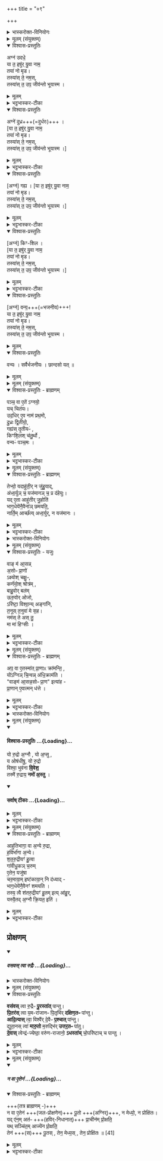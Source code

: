 +++
title = "०९"

+++

<details><summary>भास्करोक्त-विनियोगः</summary>

1पञ्चस्वपि चितिषु सञ्चिताहुतिमन्त्राः - अग्न उदध इत्याद्याः ॥ 
</details>
<details><summary>मूलम् (संयुक्तम्)</summary>

अग्न॑ उदधे॒ या त॒ इषु॑र्यु॒वा नाम॒ तया॑ नो मृड॒ तस्या॑स्ते॒ नम॒स्तस्या॑स्त॒ उप॒ जीव॑न्तो भूया॒स्माग्ने॑ दुध्र गह्य किꣳशिल वन्य॒ या त॒ इषु॑र्यु॒वा नाम॒ तया॑ नो मृड॒ तस्या॑स्ते॒ नम॒स्तस्या॑स्त॒ उप॒ जीव॑न्तो भूयास्म॒
</details>
<details open><summary>विश्वास-प्रस्तुतिः</summary>

अग्न॑ उदधे॒  
या त॒ इषु॑र् यु॒वा नाम॒  
तया॑ नो मृड।  
तस्या॑स् ते॒ नम॒स्,  
तस्या॑स् त॒ उप॒ जीव॑न्तो भूयास्म ।  
</details>
<details><summary>मूलम्</summary>

अग्न॑ उदधे॒ या त॒ इषु॑र्यु॒वा नाम॒ तया॑ नो मृड॒ , तस्या॑स्ते॒ नम॒स् , तस्या॑स् त॒ उप॒ जीव॑न्तो भूयास्म ।  
अग्ने॑ दुध्र ।  गह्य । किꣳशिल ।  
व॒न्य॒ या त॒ इषु॑र्यु॒वा नाम॒ तया॑ नो मृड॒ , तस्या॑स् ते॒ नम॒स् , तस्या॑स् त॒ उप॒ जीव॑न्तो भूयास्म ।  
</details>
<details><summary>भट्टभास्कर-टीका</summary>

हे अग्ने उदधे समुद्रवदपरिच्छेद्या या ते तव संबन्धिनी इषुः इच्छा युवा नाम हविषा देवैर्मिश्रियतीति प्रसिद्धा तयाऽस्मान् मृडय सुखय । तस्यास्सम्बन्धिने महानुभावाय तुभ्यं नमः । तस्यास्सम्वन्धिनं त्वामुपजविन्तो वयं भूयास्म भूतिमन्तस्स्यामेति । कर्मणि व्यत्ययेन षष्ठी । 
</details>
<details open><summary>विश्वास-प्रस्तुतिः</summary>

अग्ने॑ दुध्र+++(=दुर्धरः)+++ ।  
[या त॒ इषु॑र् यु॒वा नाम॒  
तया॑ नो मृड।  
तस्या॑स् ते॒ नम॒स्,  
तस्या॑स् त॒ उप॒ जीव॑न्तो भूयास्म ।]
</details>
<details><summary>मूलम्</summary>

अग्ने॑ दुध्र ।  
</details>
<details><summary>भट्टभास्कर-टीका</summary>

एवं दुघ्रादिष्वपि योज्यम् ।  
तत्र सर्वेष्वपि 'अग्ने' इत्य्-आदाव् अनुषङ्गः,  
'या त इषुः' इत्य्-आदेर् अन्ते ।  
'नामन्त्रिते समानाधिकरणे' इति सामान्यवचनस्य  
'अग्ने' इत्यामन्त्रितस्य विद्यमानत्व-निषेधात्  
दुध्रादीनि विशेषवचनानि विन्यस्यन्ते । 

**दुध्रो** दुर्धरः ।  
खलि गुणाभावः, पृपोदरादिः । 
</details>
<details open><summary>विश्वास-प्रस्तुतिः</summary>

[अग्न॑] गह्य ।
[या त॒ इषु॑र् यु॒वा नाम॒  
तया॑ नो मृड।  
तस्या॑स् ते॒ नम॒स्,  
तस्या॑स् त॒ उप॒ जीव॑न्तो भूयास्म ।]
</details>
<details><summary>मूलम्</summary>

[अग्न॑] गह्य । 
</details>
<details><summary>भट्टभास्कर-टीका</summary>

गह्यः सर्वैर्गृहीतव्यः ।  
गाहतेर्यक्प्रत्ययः छान्दसः, ह्रस्वत्वं च । 
</details>
<details open><summary>विश्वास-प्रस्तुतिः</summary>

[अग्न॑] किꣳ-शिल ।  
[या त॒ इषु॑र् यु॒वा नाम॒  
तया॑ नो मृड।  
तस्या॑स् ते॒ नम॒स्,  
तस्या॑स् त॒ उप॒ जीव॑न्तो भूयास्म ।]
</details>
<details><summary>मूलम्</summary>

किꣳशिल ।  
</details>
<details><summary>भट्टभास्कर-टीका</summary>

**किंशीलः** दुर्निरूपशीलः । ष्टषोदरादिः । 
</details>
<details open><summary>विश्वास-प्रस्तुतिः</summary>

[अग्न॑] वन्य॒+++(=भजनीय)+++!  
या त॒ इषु॑र् यु॒वा नाम॒  
तया॑ नो मृड।  
तस्या॑स् ते॒ नम॒स्,  
तस्या॑स् त॒ उप॒ जीव॑न्तो भूयास्म ।

</details>
<details><summary>मूलम्</summary>

व॒न्य॒ या त॒ इषु॑र्यु॒वा नाम॒ तया॑ नो मृड॒ , तस्या॑स् ते॒ नम॒स् , तस्या॑स् त॒ उप॒ जीव॑न्तो भूयास्म ।
</details>
<details open><summary>विश्वास-प्रस्तुतिः</summary>

वन्यः । सर्वैर्भजनीयः । छान्दसो यत् ॥
</details>
<details><summary>मूलम्</summary>

वन्यः । सर्वैर्भजनीयः । छान्दसो यत् ॥
</details>
<details><summary>मूलम् (संयुक्तम्)</summary>

पञ्च॒ वा ए॒ते॑ऽग्नयो॒ यच्चित॑य उद॒धिरे॒व नाम॑ प्रथ॒मो दु॒ध्रः [37]  
द्वि॒तीयो॒ गह्य॑स्तृ॒तीय॑ᳵ किꣳशि॒लश्च॑तु॒र्थो वन्यᳶ॑ पञ्च॒मस्
</details>
<details open><summary>विश्वास-प्रस्तुतिः - ब्राह्मणम्</summary>

पञ्च॒ वा ए॒ते॑ ऽग्नयो॒  
यच् चित॑यः।  
उद॒धिर् ए॒व नाम॑ प्रथ॒मो,  
दु॒ध्रः द्वि॒तीयो॒,  
गह्य॑स् तृ॒तीयᳶ॑ ,  
किꣳशि॒लश् च॑तु॒र्थो ,  
वन्यᳶ॑ पञ्च॒मः ।  
</details>
<details><summary>मूलम्</summary>

पञ्च॒ वा ए॒ते॑ऽग्नयो॒ यच्चित॑य उद॒धिरे॒व नाम॑ प्रथ॒मो, दु॒ध्रः द्वि॒तीयो॒, गह्य॑स् तृ॒तीयᳶ॑ , किꣳशि॒लश् च॑तु॒र्थो , वन्यᳶ॑ पञ्च॒मः ।  
</details>
<details><summary>भट्टभास्कर-टीका</summary>

2पञ्च वा इत्यादि ॥ अत्रैव ब्राह्मणम् अग्न उदध्यादिनामानः पञ्चाग्नयः ॥
</details>
<details><summary>मूलम् (संयुक्तम्)</summary>

तेभ्यो॒ यदाहु॑ती॒र्न जु॑हु॒याद॑ध्व॒र्युञ्च॒ यज॑मानञ्च॒ प्र द॑हेयु॒र्यदे॒ता आहु॑तीर्जु॒होति॑ भाग॒धेये॑नै॒वैना॑ञ्छमयति॒ नार्ति॒मार्च्छ॑त्यध्व॒र्युर्न यज॑मानो॒
</details>
<details open><summary>विश्वास-प्रस्तुतिः - ब्राह्मणम्</summary>

तेभ्यो॒ यदाहु॑ती॒र् न जु॑हु॒याद्,  
अ॑ध्व॒र्युञ् च॒ यज॑मानञ् च॒ प्र द॑हेयुः।   
यद् ए॒ता आहु॑तीर् जु॒होति॑  
भाग॒धेये॑नै॒वैना॑ञ् छमयति॒,   
नार्ति॒म् आर्च्छ॑त्य् अध्व॒र्युर्, न यज॑मानः ।  
</details>
<details><summary>मूलम्</summary>

तेभ्यो॒ यदाहु॑ती॒र्न जु॑हु॒याद् अ॑ध्व॒र्युञ् च॒ यज॑मानञ् च॒ प्र द॑हेयु॒र् ,  
यदे॒ता आहु॑तीर्जु॒होति॑ भाग॒धेये॑नै॒वैना॑ञ् छमयति॒ ,   नार्ति॒मार्च्छ॑त्यध्व॒र्युर्न यज॑मानः ।  
</details>
<details><summary>भट्टभास्कर-टीका</summary>

3तेभ्य इत्यादि ॥ गतम् । आहुतयः सञ्चिताहुतयः 'अग्न उदधे' इत्याद्याः ॥
</details>
<details><summary>भास्करोक्त-विनियोगः</summary>

4अथ चितेर् आद्रवण-मन्त्रः - वाङ्म आसन्नित्यादि ॥ 
</details>
<details><summary>मूलम् (संयुक्तम्)</summary>

वाङ्म॑ आ॒सन्न॒सोᳶ प्रा॒णो॑ऽक्ष्योश्चक्षु॒ᳵ कर्ण॑यो॒श्श्रोत्र॑म्बाहु॒वोर्बल॑मूरु॒वोरोजोऽरि॑ष्टा॒ विश्वा॒न्यङ्गा॑नि त॒नूः [38]  
त॒नुवा॑ मे स॒ह नम॑स्ते अस्तु॒ मा मा॑ हिꣳसी॒र्...
</details>
<details open><summary>विश्वास-प्रस्तुतिः - यजुः</summary>

वाङ् म॑ आ॒सन्न्  
अ॒सोᳶ प्रा॒णो॑  
ऽक्ष्योश् चक्षु॒ᳶ,  
कर्ण॑यो॒श् श्रोत्र॑म् ,  
बाहु॒वोर् बल॑म्  
ऊरु॒वोर् ओजो,  
ऽरि॑ष्टा॒ विश्वा॒न्य् अङ्गा॑नि,  
त॒नूस् त॒नुवा॑ मे स॒ह।   
नम॑स् ते अस् तु॒  
मा मा॑ हिꣳसीः ।
</details>
<details><summary>मूलम्</summary>

वाङ्म॑ आ॒सन्न॒सोᳶ प्रा॒णो॑ ऽक्ष्योश् चक्षु॒ᳶ, कर्ण॑यो॒श् श्रोत्र॑म् ,  
बाहु॒वोर् बल॑म् ऊरु॒वोरोजो, ऽरि॑ष्टा॒ विश्वा॒न्यङ्गा॑नि, त॒नूस् त॒नुवा॑ मे स॒ह,  
नम॑स्ते अस्तु॒ मा मा॑ हिꣳसीः ।  
</details>
<details><summary>भट्टभास्कर-टीका</summary>

मम आसन् आस्ये वागिन्द्रियमविकलं तिष्ठतु आधाराधेययोरवियोगं प्रार्थयते । एवं सर्वत्र । 'पद्दन्' इत्यादिना आसन्भावः । नसोः नासिकयोः । 'ऊडिदम्' इति विभक्तेरुदात्तत्वम् । अक्ष्योरिति । 'ईचद्विवचने' इतीकारस्योदात्तत्वात् 'उदात्तयणः' इति विभक्तेरुदात्तत्वम् । वाहुवोरूरुवोरिति । 'तन्वादीनां छन्दसि बहुलम्' इत्युवङ् । पूर्ववद्विभक्त्युदात्तत्वम् । ओजो वेगः । कि बहुना - विश्वानि उक्तव्यतिरिक्तान्यपि ममाङ्गानि अरिष्टानि अहिंसितानि अक्षीणशक्तीनि सन्तु । तनूश्च मे तनुवा तन्ववयवैः हस्तपादादिभिः सहैव सर्वदा भवतु । पूर्ववदुवङ् । नमस्ते अस्तु मा मा हिंसीः यथोक्तमेव संपादय ॥
</details>
<details><summary>मूलम् (संयुक्तम्)</summary>

प॒ वा ए॒तस्मा॑त्प्रा॒णाᳵ क्रा॑मन्ति॒ यो॑ऽग्निञ्चि॒न्वन्न॑धि॒क्राम॑ति॒ वाङ्म॑ आ॒सन्न॒सोᳶ प्रा॒ण इत्या॑ह प्रा॒णाने॒वात्मन्ध॑त्ते॒
</details>
<details open><summary>विश्वास-प्रस्तुतिः - ब्राह्मणम्</summary>

अप॒ वा ए॒तस्मा॑त् प्रा॒णाᳵ क्रा॑मन्ति॒ ,  
यो॑ऽग्निञ् चि॒न्वन्न् अ॑धि॒क्राम॑ति ।  
"वाङ्म॑ आ॒सन्न॒सोᳶ प्रा॒ण" इत्या॑ह -  
प्रा॒णान् ए॒वात्मन् ध॑त्ते ।  
</details>
<details><summary>मूलम्</summary>

अप॒ वा ए॒तस्मा॑त्प्रा॒णाᳵ क्रा॑मन्ति॒ , यो॑ऽग्निञ् चि॒न्वन्न् अ॑धि॒क्राम॑ति ।  
"वाङ्म॑ आ॒सन्न॒सोᳶ प्रा॒ण" इत्या॑ह ।  
प्रा॒णाने॒वात्मन्ध॑त्ते ।  
</details>
<details><summary>भट्टभास्कर-टीका</summary>

5अप वा एतस्मादित्यादि ॥ अत्रैव ब्राह्मणम् । अनेन मन्त्रेणाद्रवणात् आत्मति पुनः प्राणान् धत्ते ॥
</details>
<details><summary>भास्करोक्त-विनियोगः</summary>

6गावीधुकं चरुं चरमायामिष्टकायां निदधाति यस्यां शतरुद्रीयं जुहोति - यो रुद्र इत्यनुष्टुभा ॥ 
</details>
<details><summary>मूलम् (संयुक्तम्)</summary>

यो रु॒द्रो अ॒ग्नौ यो अ॒प्सु य ओष॑धीषु॒ यो रु॒द्रो विश्वा॒ भुव॑नावि॒वेश॒ तस्मै॑ रु॒द्राय॒ नमो॑ अ॒स्त्व्...
</details>
<div class="js_include" newlevelforh1="4" title="विश्वास-प्रस्तुतिः" unfilled url="/vedAH_yajuH/taittirIyam/sArasvata-vibhAgaH/saMhitA/Rk/vishvAsa-prastutiH/5/5/09/38_yo_rudro.md">
<details open><summary><h4>विश्वास-प्रस्तुतिः ...{Loading}...</h4></summary>

यो रु॒द्रो अ॒ग्नौ , यो अ॒प्सु ,  
य ओष॑धीषु॒, यो रु॒द्रो  
विश्वा॒ भुव॑ना **वि॒वेश॒**   
तस्मै॑ रु॒द्राय॒ **नमो॑ अ॒स्तु** ।
</details>
</div>
<div class="js_include" newlevelforh1="4" title="सर्वाष् टीकाः" unfilled url="/vedAH_yajuH/taittirIyam/sArasvata-vibhAgaH/saMhitA/Rk/sarvASh_TIkAH/5/5/09/38_yo_rudro.md">
<details open><summary><h4>सर्वाष् टीकाः ...{Loading}...</h4></summary>
<details><summary>मूलम्</summary>

यो रु॒द्रो अ॒ग्नौ , यो अ॒प्सु , य ओष॑धीषु॒ , यो रु॒द्रो विश्वा॒ भुव॑नावि॒वेश॒  तस्मै॑ रु॒द्राय॒ नमो॑ अ॒स्तु ।
</details>
<details><summary>भट्टभास्कर-टीका</summary>

यो देवोग्न्यादिष्ववस्थितः ततश्च विश्वान्यपि भूतजातानि विवेश तस्मै नम इति ॥
</details>
<details><summary>मूलम् (संयुक्तम्)</summary>

आहु॑तिभागा॒ वा अ॒न्ये रु॒द्रा ह॒विर्भा॑गाः [39]  
अ॒न्ये श॑तरु॒द्रीयꣳ॑ हु॒त्वा गा॑वीधु॒कञ्च॒रुमे॒तेन॒ यजु॑षा चर॒माया॒मिष्ट॑काया॒न्नि द॑ध्याद्भाग॒धेये॑नै॒वैनꣳ॑ शमयति॒ तस्य॒ त्वै श॑तरु॒द्रीयꣳ॑ हु॒तमित्या॑हु॒र्यस्यै॒तद॒ग्नौ क्रि॒यत॒ इति॒
</details>
</details>
</div>
<details open><summary>विश्वास-प्रस्तुतिः - ब्राह्मणम्</summary>

आहु॑तिभागा॒ वा अ॒न्ये रु॒द्रा,  
ह॒विर्भा॑गा अ॒न्ये।  
श॒त॒रु॒द्रीयꣳ॑ हु॒त्वा  
गा॑वीधु॒कञ् च॒रुम्  
ए॒तेन॒ यजु॑षा  
चर॒माया॒म् इष्ट॑काया॒न् नि द॑ध्याद् -  
भाग॒धेये॑नै॒वैनꣳ॑ शमयति ।  
तस्य॒ त्वै श॑तरु॒द्रीयꣳ॑ हु॒तम् इत्य् आ॑हु॒र्,  
यस्यै॒तद् अ॒ग्नौ क्रि॒यत॒ इति॑ ।  
</details>
<details><summary>मूलम्</summary>

आहु॑तिभागा॒ वा अ॒न्ये रु॒द्रा, ह॒विर्भा॑गा अ॒न्ये श॑तरु॒द्रीयꣳ॑ हु॒त्वा  
गा॑वीधु॒कञ् च॒रुम् ए॒तेन॒ यजु॑षा चर॒माया॒मिष्ट॑काया॒न् नि द॑ध्याद्, भाग॒धेये॑नै॒वैनꣳ॑ शमयति ।  
तस्य॒ त्वै श॑तरु॒द्रीयꣳ॑ हु॒तमित्या॑हु॒र्, यस्यै॒तद॒ग्नौ क्रि॒यत॒ इति॑ ।  
</details>
<details><summary>भट्टभास्कर-टीका</summary>

7आहुतिभागा इत्यादि ॥ अत्रैव ब्राह्मणम् । आहुतिभागानां शतरुद्रीयहविर्भागाः । शतरुद्रीयानन्तरं गावीधुकं चरुनिधानं अंशाराधनेनांशमेव शमयति । तस्य त्वा इति । तस्यैव शतरुद्रीयं हुतं भवति तस्यैतच्चरुनिधानं क्रियत इत्याहुः यज्ञविदः ॥
</details>

## प्रोक्षणम्

<div class="js_include" includetitle="false" newlevelforh1="5" unfilled url="/vedAH_yajuH/taittirIyam/sArasvata-vibhAgaH/saMhitA/yajuH/sarva-prastutiH/5/5/09/vasavas_tvA_rudraiH.md">
<details open><summary><h5>वसवस् त्वा रुद्रैः ...{Loading}...</h5></summary>
<details><summary>भास्करोक्त-विनियोगः</summary>

8सञ्चितमग्रिं आज्येन प्रोक्षति - वसवस्त्वेत्यादिभिः ॥
</details>
<details><summary>मूलम् (संयुक्तम्)</summary>

वस॑वस्त्वा रु॒द्रैᳶ पु॒रस्ता॑त्पान्तु पि॒तर॑स्त्वा य॒मरा॑जानᳶ पि॒तृभि॑र्दक्षिण॒तᳶ पा॑न्त्वादि॒त्यास्त्वा॒ विश्वै॑र्दे॒वैᳶ प॒श्चात्पा॑न्तु द्युता॒नस्त्वा॑ मारु॒तो म॒रुद्भि॑रुत्तर॒तᳶ पा॑तु [40]  
दे॒वास्त्वेन्द्र॑ज्येष्ठा॒ वरु॑णराजानो॒ऽधस्ता॑च्चो॒परि॑ष्टाच्च पान्तु॒
</details>
<details open><summary>विश्वास-प्रस्तुतिः</summary>

**वस॑वस्** त्वा रु॒द्रैᳶ **पु॒रस्ता॑त्** पान्तु।  
**पि॒तर॑स्** त्वा य॒म-रा॑जानᳶ पि॒तृभि॑र् **दक्षिण॒तᳶ** पा॑न्तु।  
**आदि॒त्यास्** त्वा॒ विश्वै॑र् दे॒वैᳶ **प॒श्चात्** पा॑न्तु।  
द्युता॒नस् त्वा॑ **मारु॒तो** म॒रुद्भि॑र् **उत्तर॒तᳶ** पा॑तु।  
**दे॒वास्** त्वेन्द्र॑-ज्येष्ठा॒ वरु॑ण-राजानो॒ **ऽधस्ता॑च्** चो॒परि॑ष्टाच् च पान्तु ।
</details>
<details><summary>मूलम्</summary>

वस॑वस् त्वा रु॒द्रैᳶ पु॒रस्ता॑त् पान्तु ,  
पि॒तर॑स् त्वा य॒मरा॑जानᳶ पि॒तृभि॑र् दक्षिण॒तᳶ पा॑न्तु + आदि॒त्यास् त्वा॒ विश्वै॑र्दे॒वैᳶ प॒श्चात् पा॑न्तु ,  
द्युता॒नस् त्वा॑ मारु॒तो म॒रुद्भि॑रुत्तर॒तᳶ पा॑तु ,  
दे॒वास् त्वेन्द्र॑ज्येष्ठा॒ वरु॑णराजानो॒ ऽधस्ता॑च् चो॒परि॑ष्टाच् च पान्तु ।
</details>
<details><summary>भट्टभास्कर-टीका</summary>

त्वामेवमेतैस्सह पान्त्विति ॥
</details>
<details><summary>मूलम् (संयुक्तम्)</summary>

न वा ए॒तेन॑ पू॒तो न मेध्यो॒ न प्रोक्षि॑तो॒ यदे॑न॒मत॑ᳶ प्रा॒चीन॑म्प्रो॒क्षति॒ यत्सञ्चि॑त॒माज्ये॑न प्रो॒क्षति॒ तेन॑ पू॒तस्तेन॒ मेध्य॒स्तेन॒ प्रोक्षि॑तः ॥ [41]
</details>
</details>
</div>
<div class="js_include" includetitle="false" newlevelforh1="5" unfilled url="/vedAH_yajuH/taittirIyam/sArasvata-vibhAgaH/saMhitA/brAhmaNam/sarva-prastutiH/5/5/09/na_vA_etena_pUtaH.md">
<details open><summary><h5>न वा ए॒तेन॑ ...{Loading}...</h5></summary>
<details open><summary>विश्वास-प्रस्तुतिः - ब्राह्मणम्</summary>

+++(तत्र ब्राह्मणम् -)+++  
न वा ए॒तेन॑ +++(जल-प्रोक्षणेन)+++ पू॒तो +++(अग्निर्)+++, न मेध्यो॒, न प्रोक्षि॑तः।  
यद् ए॑न॒म् अत॑ᳶ +++(हविर्-निधानात्)+++ प्रा॒चीन॑म् प्रो॒क्षति॒  
यथ् सञ्चि॑त॒म् आज्ये॑न प्रो॒क्षति॒   
तेन॑ +++(स)+++ पू॒तस् , तेन॒ मेध्य॒स् , तेन॒ प्रोक्षि॑तः ॥ [41]
</details>
<details><summary>मूलम्</summary>

न वा ए॒तेन॑ पू॒तो, न मेध्यो॒, न प्रोक्षि॑तो॒ , यदे॑न॒मत॑ᳶ प्रा॒चीन॑म् प्रो॒क्षति॒ यत्सञ्चि॑त॒माज्ये॑न प्रो॒क्षति॒   
तेन॑ पू॒तस् , तेन॒ मेध्य॒स् , तेन॒ प्रोक्षि॑तः ॥ [41]
</details>
<details><summary>भट्टभास्कर-टीका</summary>

9न वा एतेनेत्यादि ॥ अत्रैव ब्राह्मणं - नायम् अग्निरेतेन प्रोक्षणेन पूतो नैव पूतः नैव मेध्यः मेधार्हः ।  
किं बहुना प्रोक्षित एव न भवति ।  
द्वितीय-स्तुत्य्-अर्थं प्रथमस्य निन्दा । 

केनेत्याह - अतः अस्माच् चरु-निधानात् प्राचीनं पूर्वं यदेनं प्रोक्षति 'सहस्रस्य प्रमा असि' डति हिरण्यशल्कैः तदकृतसमम् एवैतद्दृष्ट्या भवति ।  

तस्माद्  
यत् सञ्चितम् इदानीं चरुनिधानानन्तरं  
आज्येन प्रोक्षति वसवस्त्वादिभिः एतैर्मन्त्रैः ।  
तेनैव पूतत्वादिभाव इति  
चरुनिधानस्यैव स्तुतिः;  
आज्यप्नोक्षणस्यैव वा ॥

इति पञ्चमे पञ्चमे नवमोनुवाकः ॥
</details>
</details>
</div>
